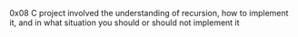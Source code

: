 0x08 C project involved the understanding of recursion, how to implement it, and in what situation you should or should not implement it
